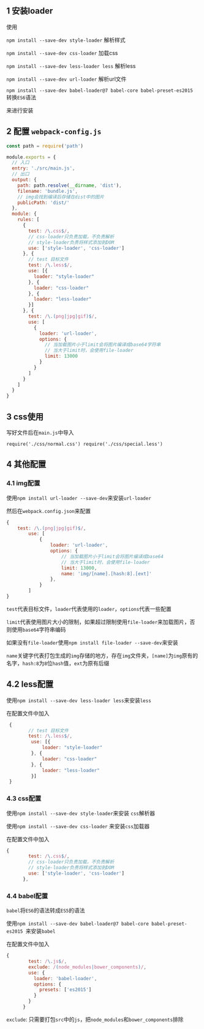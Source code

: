 ## 1 安装loader

使用

`npm install --save-dev style-loader` 解析样式

`npm install --save-dev css-loader` 加载css

`npm install --save-dev less-loader less` 解析less

`npm install --save-dev url-loader` 解析url文件

`npm install --save-dev babel-loader@7 babel-core babel-preset-es2015` 转换`ES6`语法

来进行安装

## 2 配置 `webpack-config.js`

```js
const path = require('path')

module.exports = {
  // 入口
  entry: './src/main.js',
  // 出口
  output: {
    path: path.resolve(__dirname, 'dist'),
    filename: 'bundle.js',
    // img会找到编译后存储在dist中的图片
    publicPath: 'dist/'
  },
  module: {
    rules: [
      {
        test: /\.css$/,
        // css-loader只负责加载，不负责解析
        // style-loader负责将样式添加到DOM
        use: ['style-loader', 'css-loader']
      }, {
        // test 目标文件
        test: /\.less$/,
        use: [{
          loader: "style-loader"
        }, {
          loader: "css-loader"
        }, {
          loader: "less-loader"
        }]
      }, {
        test: /\.(png|jpg|gif)$/,
        use: [
          {
            loader: 'url-loader',
            options: {
              // 当加载图片小于limit会将图片编译成base64字符串
              // 当大于limit时，会使用file-loader
              limit: 13000
            }
          }
        ]
      }
    ]
  }
}

```

## 3 css使用

写好文件后在`main.js`中导入

`require('./css/normal.css')
require('./css/special.less')`

## 4 其他配置

### 4.1 img配置

使用`npm install url-loader --save-dev`来安装`url-loader`

然后在`webpack.config.json`来配置

```js
{
    test: /\.(png|jpg|gif)$/,
        use: [
            {
                loader: 'url-loader',
                options: {
                    // 当加载图片小于limit会将图片编译成base64
                    // 当大于limit时，会使用file-loader
                    limit: 13000,
                    name: 'img/[name].[hash:8].[ext]'
                },
            }
        ]
}
```

`test`代表目标文件，`loader`代表使用的`loader`，`options`代表一些配置

`limit`代表使用图片大小的限制，如果超过限制使用`file-loader`来加载图片，否则使用`base64`字符串编码

如果没有`file-loader`使用`npm install file-loader --save-dev`来安装

`name`关键字代表打包生成的`img`存储的地方，存在`img`文件夹，`[name]`为`img`原有的名字，`hash:8`为`8`位`hash`值，`ext`为原有后缀

## 4.2 less配置

使用`npm install --save-dev less-loader less`来安装`less`

在配置文件中加入

```js
 {
     	// test 目标文件
     	test: /\.less$/,
         use: [{
             loader: "style-loader"
         }, {
             loader: "css-loader"
         }, {
             loader: "less-loader"
         }]
 }
```

### 4.3 css配置

使用`npm install --save-dev style-loader`来安装 `css`解析器

使用`npm install --save-dev css-loader` 来安装`css`加载器

在配置文件中加入

```js
{
        test: /\.css$/,
        // css-loader只负责加载，不负责解析
        // style-loader负责将样式添加到DOM
        use: ['style-loader', 'css-loader']
      },
```

### 4.4 babel配置

`babel`将`ES6`的语法转成`ES5`的语法

使用`npm install --save-dev babel-loader@7 babel-core babel-preset-es2015 `来安装`babel`

在配置文件中加入

```js
{
        test: /\.js$/,
        exclude: /(node_modules|bower_components)/,
        use: {
          loader: 'babel-loader',
          options: {
            presets: ['es2015']
          }
        }
      }
```

`exclude`: 只需要打包`src`中的`js`，把`node_modules`和`bower_components`排除

